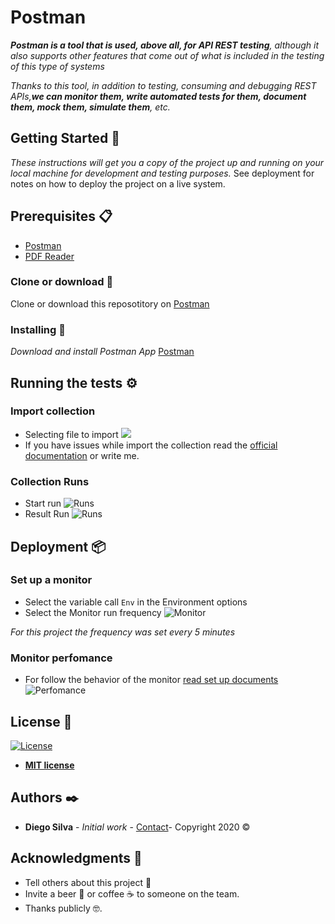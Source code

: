 # Postman
_**Postman is a tool that is used, above all, for API REST testing**, although it also supports other features that come out of what is included in the testing of this type of systems_ 

_Thanks to this tool, in addition to testing, consuming and debugging REST APIs,**we can monitor them, write automated tests for them, document them, mock them, simulate them**, etc._
## Getting Started 🚀
_These instructions will get you a copy of the project up and running on your local machine for development and testing purposes._
See deployment for notes on how to deploy the project on a live system.
## Prerequisites 📋
* [Postman](https://www.postman.com/downloads/)
* [PDF Reader](https://acrobat.adobe.com/es/es/acrobat/pdf-reader.html)
### Clone or download :nut_and_bolt:
Clone or download this reposotitory on 
[Postman](https://github.com/diegosilva91/Postman)
### Installing  🔧
_Download and install Postman App_
[Postman](https://www.postman.com/downloads/)
## Running the tests ⚙️
### Import collection
- Selecting file to import
![](https://assets.postman.com/postman-docs/working_with_datafiles/import_sample.png)
- If you have issues while import the collection read the
[official documentation](https://learning.postman.com/docs/postman/collection-runs/working-with-data-files/)
or write me.
### Collection Runs
- Start run
![Runs](https://assets.postman.com/postman-docs/Runner-button2.png)
- Result Run 
![Runs](https://assets.postman.com/postman-docs/using_environment_in_collection_runs/collection_runner_results.png)
## Deployment 📦
### Set up a monitor
- Select the variable call `Env` in the Environment options
- Select the Monitor run frequency
![Monitor](https://www.postman.com/img/pages/api-monitoring/postman-api-monitoring.gif)

_For this project the frequency was set every 5 minutes_
### Monitor perfomance
* For follow the behavior of the monitor [read set up documents](https://learning.postman.com/docs/postman/monitors/intro-monitors/)
![Perfomance](https://assets.postman.com/postman-docs/monitoring-usage-details.jpg)

## License 📄
[![License](http://img.shields.io/:license-mit-blue.svg?style=flat-square)](http://badges.mit-license.org)

- **[MIT license](http://opensource.org/licenses/mit-license.php)**

## Authors  ✒️
* **Diego Silva** - *Initial work* - [Contact](https://www.linkedin.com/in/diego-silva-r/)- Copyright 2020 © 
## Acknowledgments 🎁
* Tell others about this project 📢
* Invite a beer 🍺 or coffee ☕ to someone on the team.
* Thanks publicly 🤓.
